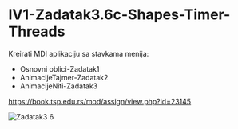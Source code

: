 # IV1-Zadatak3.6c-Shapes-Timer-Threads
Kreirati MDI aplikaciju sa stavkama menija:

- Osnovni oblici-Zadatak1
- AnimacijeTajmer-Zadatak2
- AnimacijeNiti-Zadatak3

https://book.tsp.edu.rs/mod/assign/view.php?id=23145
  
![Zadatak3 6](https://github.com/tspirot/IV1-Zadatak3.6c-Shapes-Timer-Threads/assets/62893666/047ac8d5-5810-4291-a819-b1d11cfe785c)
